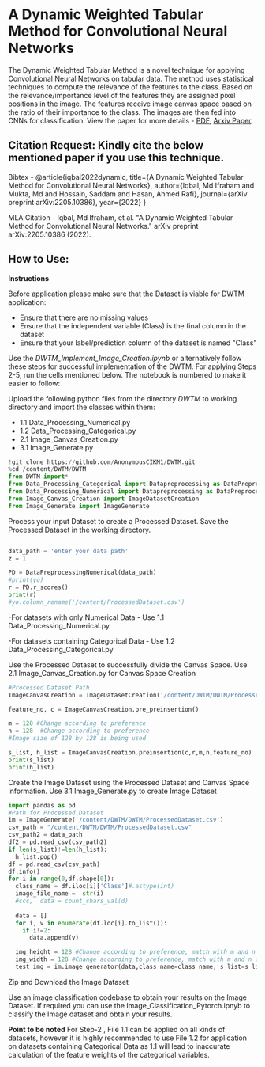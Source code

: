 # A Dynamic Weighted Tabular Method for Convolutional Neural Networks
The Dynamic Weighted Tabular Method is a novel technique for applying Convolutional Neural Networks on tabular data. The method uses statistical techniques to compute the relevance of the features to the class. Based on the relevance/importance level of the features they are assigned pixel positions in the image. The features receive image canvas space based on the ratio of their importance to the class. The images are then fed into CNNs for classification. View the paper for more details - [PDF](https://arxiv.org/pdf/2205.10386.pdf), [Arxiv Paper](https://arxiv.org/abs/2205.10386)

## Citation Request: Kindly cite the below mentioned paper if you use this technique.

Bibtex - @article{iqbal2022dynamic,
  title={A Dynamic Weighted Tabular Method for Convolutional Neural Networks},
  author={Iqbal, Md Ifraham and Mukta, Md and Hossain, Saddam and Hasan, Ahmed Rafi},
  journal={arXiv preprint arXiv:2205.10386},
  year={2022}
}

MLA Citation - Iqbal, Md Ifraham, et al. "A Dynamic Weighted Tabular Method for Convolutional Neural Networks." arXiv preprint arXiv:2205.10386 (2022).

## How to Use:
**Instructions**

Before application please make sure that the Dataset is viable for DWTM application:
- Ensure that there are no missing values
- Ensure that the independent variable (Class) is the final column in the dataset
- Ensure that your label/prediction column of the dataset is named "Class"


Use the *DWTM_Implement_Image_Creation.ipynb* or alternatively follow these steps for successful implementation of the DWTM. For applying Steps 2-5, run the cells mentioned below. The notebook is numbered to make it easier to follow:

Upload the following python files from the directory *DWTM* to working directory and import the classes within them:

- 1.1 Data_Processing_Numerical.py
- 1.2 Data_Processing_Categorical.py
- 2.1 Image_Canvas_Creation.py
- 3.1 Image_Generate.py

```python
!git clone https://github.com/AnonymousCIKM1/DWTM.git
%cd /content/DWTM/DWTM
from DWTM import*
from Data_Processing_Categorical import Datapreprocessing as DataPreprocessingCategorical
from Data_Processing_Numerical import Datapreprocessing as DataPreprocessingNumerical
from Image_Canvas_Creation import ImageDatasetCreation 
from Image_Generate import ImageGenerate
```

Process your input Dataset to create a Processed Dataset. Save the Processed Dataset in the working directory.

```python

data_path = 'enter your data path'
z = 1

PD = DataPreprocessingNumerical(data_path)
#print(yo)
r = PD.r_scores()
print(r)
#yo.column_rename('/content/ProcessedDataset.csv')
```

-For datasets with only Numerical Data - Use 1.1 Data_Processing_Numerical.py

-For datasets containing Categorical Data - Use 1.2 Data_Processing_Categorical.py



Use the Processed Dataset to successfully divide the Canvas Space. Use 2.1 Image_Canvas_Creation.py for Canvas Space Creation
```python
#Processed Dataset Path
ImageCanvasCreation = ImageDatasetCreation('/content/DWTM/DWTM/ProcessedDataset.csv') 

feature_no, c = ImageCanvasCreation.pre_preinsertion()

m = 128 #Change according to preference
n = 128  #Change according to preference
#Image size of 128 by 128 is being used

s_list, h_list = ImageCanvasCreation.preinsertion(c,r,m,n,feature_no)
print(s_list)
print(h_list)
```

Create the Image Dataset using the Processed Dataset and Canvas Space information. Use 3.1 Image_Generate.py to create Image Dataset
```python
import pandas as pd
#Path for Processed Dataset
im = ImageGenerate('/content/DWTM/DWTM/ProcessedDataset.csv')
csv_path = "/content/DWTM/DWTM/ProcessedDataset.csv"
csv_path2 = data_path
df2 = pd.read_csv(csv_path2)
if len(s_list)!=len(h_list):
  h_list.pop()
df = pd.read_csv(csv_path)
df.info()
for i in range(0,df.shape[0]):
  class_name = df.iloc[i]['Class']#.astype(int) 
  image_file_name =  str(i)
  #ccc,  data = count_chars_val(d)
  
  data = []
  for i, v in enumerate(df.loc[i].to_list()):
    if i!=2:
      data.append(v)

  img_height = 128 #Change according to preference, match with m and n of Part 3
  img_width = 128 #Change according to preference, match with m and n of Part 3
  test_img = im.image_generator(data,class_name=class_name, s_list=s_list, h_list=h_list, img_height=128, img_width=128, image_file_name=image_file_name)
```

Zip and Download the Image Dataset

Use an image classification codebase to obtain your results on the Image Dataset. If required you can use the Image_Classification_Pytorch.ipnyb to classify the Image dataset and obtain your results.

**Point to be noted**
For Step-2 , File 1.1 can be applied on all kinds of datasets, however it is highly recommended to use File 1.2 for application on datasets containing Categorical Data as 1.1 will lead to inaccurate calculation of the feature weights of the categorical variables.


